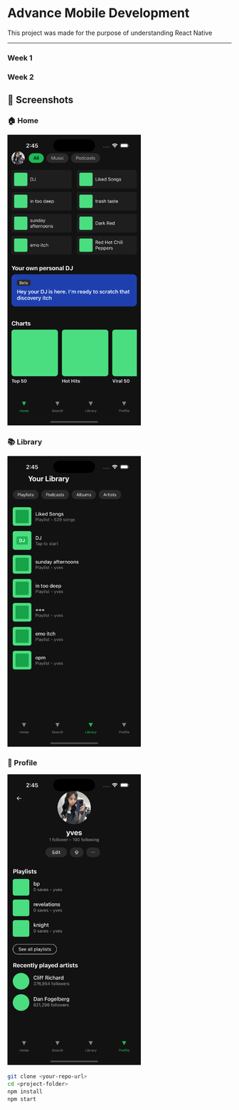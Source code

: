 # Advance Mobile Development

This project was made for the purpose of understanding React Native

---

### **Week 1**



### **Week 2**

## 📸 Screenshots

<h3>🏠 Home</h3>
<img src="src/assets/Screenshots/Home.png" width="300"/>

<h3>📚 Library</h3>
<img src="src/assets/Screenshots/Library.png" width="300"/>

<h3>👤 Profile</h3>
<img src="src/assets/Screenshots/Profile.png" width="300"/>



```bash
git clone <your-repo-url>
cd <project-folder>
npm install
npm start
